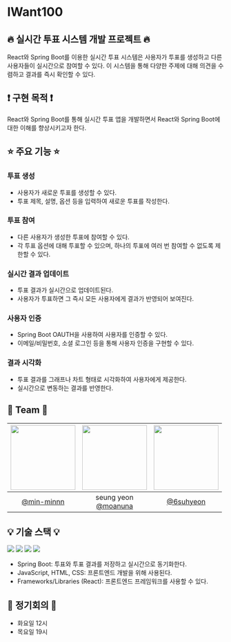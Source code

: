 # IWant100
## 🔥 실시간 투표 시스템 개발 프로젝트 🔥
React와 Spring Boot를 이용한 실시간 투표 시스템은 사용자가 투표를 생성하고 다른 사용자들이 실시간으로 참여할 수 있다. 이 시스템을 통해 다양한 주제에 대해 의견을 수렴하고 결과를 즉시 확인할 수 있다.
## ❗️ 구현 목적 ❗️
React와 Spring Boot를 통해 실시간 투표 앱을 개발하면서 React와 Spring Boot에 대한 이해를 향상시키고자 한다.
## ⭐️ 주요 기능 ⭐️
### 투표 생성
- 사용자가 새로운 투표를 생성할 수 있다.
- 투표 제목, 설명, 옵션 등을 입력하여 새로운 투표를 작성한다.
### 투표 참여
- 다른 사용자가 생성한 투표에 참여할 수 있다.
- 각 투표 옵션에 대해 투표할 수 있으며, 하나의 투표에 여러 번 참여할 수 없도록 제한할 수 있다.
### 실시간 결과 업데이트
- 투표 결과가 실시간으로 업데이트된다.
- 사용자가 투표하면 그 즉시 모든 사용자에게 결과가 반영되어 보여진다.
### 사용자 인증
- Spring Boot OAUTH을 사용하여 사용자를 인증할 수 있다.
- 이메일/비밀번호, 소셜 로그인 등을 통해 사용자 인증을 구현할 수 있다.
### 결과 시각화
- 투표 결과를 그래프나 차트 형태로 시각화하여 사용자에게 제공한다.
- 실시간으로 변동하는 결과를 반영한다.
## 👥 Team 👥
|<img src="https://avatars.githubusercontent.com/u/59122931?v=4" width="150" height="150"/>|<img src="https://avatars.githubusercontent.com/u/137742302?v=4" width="150" height="150"/>|<img src="https://avatars.githubusercontent.com/u/157786074?v=4" width="150" height="150"/>|
|:-:|:-:|:-:|
|[@min-minnn](https://github.com/min-minnn)|seung yeon<br/>[@moanuna](https://github.com/moanuna)|[@6suhyeon](https://github.com/6suhyeon)|
## 💡 기술 스택 💡
<img src="https://img.shields.io/badge/react-61DAFB?style=for-the-badge&logo=react&logoColor=black"> <img src="https://img.shields.io/badge/springboot-6DB33F?style=for-the-badge&logo=springboot&logoColor=white"> <img src="https://img.shields.io/badge/github-181717?style=for-the-badge&logo=github&logoColor=white"> <img src="https://img.shields.io/badge/git-F05032?style=for-the-badge&logo=git&logoColor=white">

- Spring Boot: 투표와 투표 결과를 저장하고 실시간으로 동기화한다.
- JavaScript, HTML, CSS: 프론트엔드 개발을 위해 사용된다.
- Frameworks/Libraries (React): 프론트엔드 프레임워크를 사용할 수 있다.
## 🚨 정기회의 🚨
- 화요일 12시
- 목요일 19시
